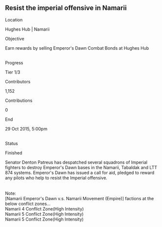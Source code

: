 ## Resist the imperial offensive in Namarii

Location

Hughes Hub \| Namarii

Objective

Earn rewards by selling Emperor\'s Dawn Combat Bonds at Hughes Hub

\
Progress

Tier 1/3

Contributors

1,152

Contributions

0

End

29 Oct 2015, 5:00pm

\
Status

Finished

Senator Denton Patreus has despatched several squadrons of Imperial
fighters to destroy Emperor\'s Dawn bases in the Namarii, Tabaldak and
LTT 874 systems. Emperor\'s Dawn has issued a call for aid, pledged to
reward any pilots who help to resist the Imperial offensive.\
\
\
Note:\
\[Namarii Emperor\'s Dawn v.s. Namarii Movement (Empire)\] factions at
the below conflict zones...\
Namarii 4 Conflict Zone(High Intensity)\
Namarii 5 Conflict Zone(High Intensity)\
Namarii 5 Conflict Zone(High Intensity)
